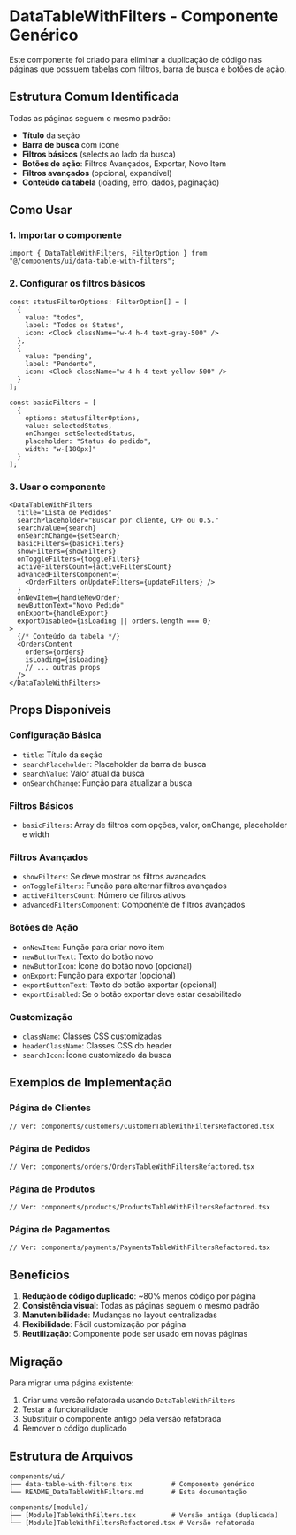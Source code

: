 # DataTableWithFilters - Componente Genérico

Este componente foi criado para eliminar a duplicação de código nas páginas que possuem tabelas com filtros, barra de busca e botões de ação.

## Estrutura Comum Identificada

Todas as páginas seguem o mesmo padrão:
- **Título** da seção
- **Barra de busca** com ícone
- **Filtros básicos** (selects ao lado da busca)
- **Botões de ação**: Filtros Avançados, Exportar, Novo Item
- **Filtros avançados** (opcional, expandível)
- **Conteúdo da tabela** (loading, erro, dados, paginação)

## Como Usar

### 1. Importar o componente

```tsx
import { DataTableWithFilters, FilterOption } from "@/components/ui/data-table-with-filters";
```

### 2. Configurar os filtros básicos

```tsx
const statusFilterOptions: FilterOption[] = [
  {
    value: "todos",
    label: "Todos os Status",
    icon: <Clock className="w-4 h-4 text-gray-500" />
  },
  {
    value: "pending",
    label: "Pendente",
    icon: <Clock className="w-4 h-4 text-yellow-500" />
  }
];

const basicFilters = [
  {
    options: statusFilterOptions,
    value: selectedStatus,
    onChange: setSelectedStatus,
    placeholder: "Status do pedido",
    width: "w-[180px]"
  }
];
```

### 3. Usar o componente

```tsx
<DataTableWithFilters
  title="Lista de Pedidos"
  searchPlaceholder="Buscar por cliente, CPF ou O.S."
  searchValue={search}
  onSearchChange={setSearch}
  basicFilters={basicFilters}
  showFilters={showFilters}
  onToggleFilters={toggleFilters}
  activeFiltersCount={activeFiltersCount}
  advancedFiltersComponent={
    <OrderFilters onUpdateFilters={updateFilters} />
  }
  onNewItem={handleNewOrder}
  newButtonText="Novo Pedido"
  onExport={handleExport}
  exportDisabled={isLoading || orders.length === 0}
>
  {/* Conteúdo da tabela */}
  <OrdersContent
    orders={orders}
    isLoading={isLoading}
    // ... outras props
  />
</DataTableWithFilters>
```

## Props Disponíveis

### Configuração Básica
- `title`: Título da seção
- `searchPlaceholder`: Placeholder da barra de busca
- `searchValue`: Valor atual da busca
- `onSearchChange`: Função para atualizar a busca

### Filtros Básicos
- `basicFilters`: Array de filtros com opções, valor, onChange, placeholder e width

### Filtros Avançados
- `showFilters`: Se deve mostrar os filtros avançados
- `onToggleFilters`: Função para alternar filtros avançados
- `activeFiltersCount`: Número de filtros ativos
- `advancedFiltersComponent`: Componente de filtros avançados

### Botões de Ação
- `onNewItem`: Função para criar novo item
- `newButtonText`: Texto do botão novo
- `newButtonIcon`: Ícone do botão novo (opcional)
- `onExport`: Função para exportar (opcional)
- `exportButtonText`: Texto do botão exportar (opcional)
- `exportDisabled`: Se o botão exportar deve estar desabilitado

### Customização
- `className`: Classes CSS customizadas
- `headerClassName`: Classes CSS do header
- `searchIcon`: Ícone customizado da busca

## Exemplos de Implementação

### Página de Clientes
```tsx
// Ver: components/customers/CustomerTableWithFiltersRefactored.tsx
```

### Página de Pedidos
```tsx
// Ver: components/orders/OrdersTableWithFiltersRefactored.tsx
```

### Página de Produtos
```tsx
// Ver: components/products/ProductsTableWithFiltersRefactored.tsx
```

### Página de Pagamentos
```tsx
// Ver: components/payments/PaymentsTableWithFiltersRefactored.tsx
```

## Benefícios

1. **Redução de código duplicado**: ~80% menos código por página
2. **Consistência visual**: Todas as páginas seguem o mesmo padrão
3. **Manutenibilidade**: Mudanças no layout centralizadas
4. **Flexibilidade**: Fácil customização por página
5. **Reutilização**: Componente pode ser usado em novas páginas

## Migração

Para migrar uma página existente:

1. Criar uma versão refatorada usando `DataTableWithFilters`
2. Testar a funcionalidade
3. Substituir o componente antigo pela versão refatorada
4. Remover o código duplicado

## Estrutura de Arquivos

```
components/ui/
├── data-table-with-filters.tsx          # Componente genérico
└── README_DataTableWithFilters.md       # Esta documentação

components/[module]/
├── [Module]TableWithFilters.tsx         # Versão antiga (duplicada)
└── [Module]TableWithFiltersRefactored.tsx # Versão refatorada
``` 
